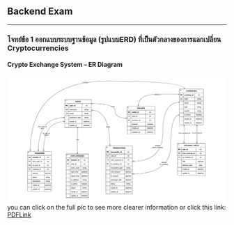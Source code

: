 ## Backend Exam 

---
### โจทย์ข้อ 1 ออกแบบระบบฐานข้อมูล (รูปแบบERD) ที่เป็นตัวกลางของการแลกเปลี่ยน Cryptocurrencies

#### Crypto Exchange System – ER Diagram
![ERD](./picture/crypto.drawio.png)
you can click on the full pic to see more clearer information or click this link: [PDFLink](./picture/crypto-exchange-database-system.drawio.pdf)
